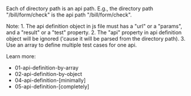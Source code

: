 
Each of directory path is an api path.
E.g., the directory path "/bill/form/check" is the api path "/bill/form/check".

Note:
    1. The api definition object in js file must has a "url" or a "params", and a "result" or a "test" property.
    2. The "api" property in api definition object will be ignored ('cause it will be parsed from the directory path).
    3. Use an array to define multiple test cases for one api.
    
Learn more:
* 01-api-definition-by-array
* 02-api-definition-by-object
* 04-api-definition-[minimally]
* 05-api-definition-[completely]
